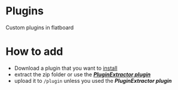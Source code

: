 # Plugins

Custom plugins in flatboard

# How to add
* Download a plugin that you want to [install](../Downloads)
* extract the zip folder or use the [*__PluginExtractor plugin__*](https://github.com/surveybuilderteams/Flatboard-Plugins/raw/master/Downloads/PluginExtractor.zip)
* upload it to `/plugin` unless you used the *__PluginExtractor plugin__*
